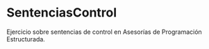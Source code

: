 SentenciasControl
=================

Ejercicio sobre sentencias de control en Asesorías de Programación Estructurada.
